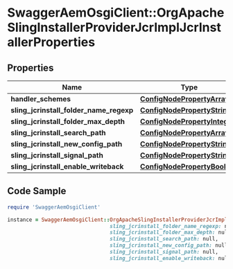 # SwaggerAemOsgiClient::OrgApacheSlingInstallerProviderJcrImplJcrInstallerProperties

## Properties

Name | Type | Description | Notes
------------ | ------------- | ------------- | -------------
**handler_schemes** | [**ConfigNodePropertyArray**](ConfigNodePropertyArray.md) |  | [optional] 
**sling_jcrinstall_folder_name_regexp** | [**ConfigNodePropertyString**](ConfigNodePropertyString.md) |  | [optional] 
**sling_jcrinstall_folder_max_depth** | [**ConfigNodePropertyInteger**](ConfigNodePropertyInteger.md) |  | [optional] 
**sling_jcrinstall_search_path** | [**ConfigNodePropertyArray**](ConfigNodePropertyArray.md) |  | [optional] 
**sling_jcrinstall_new_config_path** | [**ConfigNodePropertyString**](ConfigNodePropertyString.md) |  | [optional] 
**sling_jcrinstall_signal_path** | [**ConfigNodePropertyString**](ConfigNodePropertyString.md) |  | [optional] 
**sling_jcrinstall_enable_writeback** | [**ConfigNodePropertyBoolean**](ConfigNodePropertyBoolean.md) |  | [optional] 

## Code Sample

```ruby
require 'SwaggerAemOsgiClient'

instance = SwaggerAemOsgiClient::OrgApacheSlingInstallerProviderJcrImplJcrInstallerProperties.new(handler_schemes: null,
                                 sling_jcrinstall_folder_name_regexp: null,
                                 sling_jcrinstall_folder_max_depth: null,
                                 sling_jcrinstall_search_path: null,
                                 sling_jcrinstall_new_config_path: null,
                                 sling_jcrinstall_signal_path: null,
                                 sling_jcrinstall_enable_writeback: null)
```


